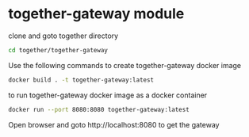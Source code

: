 # together-gateway module

clone and goto together directory

```bash
cd together/together-gateway
```

Use the following commands to create together-gateway docker image
```bash
docker build . -t together-gateway:latest
```

to run together-gateway docker image as a docker container
```bash
docker run --port 8080:8080 together-gateway:latest
```

Open browser and goto 
http://localhost:8080
to get the gateway

